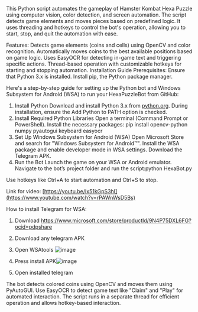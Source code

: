 This Python script automates the gameplay of Hamster Kombat Hexa Puzzle using computer vision, color detection, and screen automation. The script detects game elements and moves pieces based on predefined logic. It uses threading and hotkeys to control the bot's operation, allowing you to start, stop, and quit the automation with ease.

Features:
Detects game elements (coins and cells) using OpenCV and color recognition.
Automatically moves coins to the best available positions based on game logic.
Uses EasyOCR for detecting in-game text and triggering specific actions.
Thread-based operation with customizable hotkeys for starting and stopping automation.
Installation Guide
Prerequisites:
Ensure that Python 3.x is installed.
Install pip, the Python package manager.




Here's a step-by-step guide for setting up the Python bot and Windows Subsystem for Android (WSA) to run your HexaPuzzleBot from GitHub:

1. Install Python
Download and install Python 3.x from [python.org](https://www.python.org/downloads/).
During installation, ensure the Add Python to PATH option is checked.
2. Install Required Python Libraries
Open a terminal (Command Prompt or PowerShell).
Install the necessary packages:
pip install opencv-python numpy pyautogui keyboard easyocr
3. Set Up Windows Subsystem for Android (WSA)
Open Microsoft Store and search for "Windows Subsystem for Android™".
Install the WSA package and enable developer mode in WSA settings.
Download the Telegram APK.
4. Run the Bot
Launch the game on your WSA or Android emulator.
Navigate to the bot’s project folder and run the script:python HexaBot.py


Use hotkeys like Ctrl+A to start automation and Ctrl+S to stop.

Link for video: [https://youtu.be/Ix51kGpS3hI](https://www.youtube.com/watch?v=rPAWnWsD5Bs)



How to install Telegram for WSA: 
1. Download https://www.microsoft.com/store/productId/9N4P75DXL6FG?ocid=pdpshare
2. Download any telegram APK
3. Open WSAtools ![image](https://github.com/user-attachments/assets/b29d219a-561a-42c5-a941-eeb3cea396b6)

4. Press install APK![image](https://github.com/user-attachments/assets/5559da36-5ad9-46c8-9238-8d3708f5974b)

5. Open installed telegram



The bot detects colored coins using OpenCV and moves them using PyAutoGUI.
Use EasyOCR to detect game text like "Claim" and "Play" for automated interaction.
The script runs in a separate thread for efficient operation and allows hotkey-based interaction.
